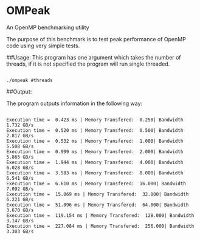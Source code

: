 OMPeak
======

An OpenMP benchmarking utility

The purpose of this benchmark is to test peak performance of OpenMP code using very simple tests. 


##Usage:
This program has one argument which takes the number of threads, if it is not specified the program will run single threaded. 

~~~

./ompeak #threads

~~~



##Output:

The program outputs information in the following way:

~~~

Execution time =  0.423 ms | Memory Transfered:  0.250| Bandwidth  1.732 GB/s 
Execution time =  0.520 ms | Memory Transfered:  0.500| Bandwidth  2.817 GB/s 
Execution time =  0.532 ms | Memory Transfered:  1.000| Bandwidth  5.508 GB/s 
Execution time =  0.999 ms | Memory Transfered:  2.000| Bandwidth  5.865 GB/s 
Execution time =  1.944 ms | Memory Transfered:  4.000| Bandwidth  6.028 GB/s 
Execution time =  3.583 ms | Memory Transfered:  8.000| Bandwidth  6.541 GB/s 
Execution time =  6.610 ms | Memory Transfered:  16.000| Bandwidth  7.092 GB/s 
Execution time =  15.069 ms | Memory Transfered:  32.000| Bandwidth  6.221 GB/s 
Execution time =  51.096 ms | Memory Transfered:  64.000| Bandwidth  3.670 GB/s 
Execution time =  119.154 ms | Memory Transfered:  128.000| Bandwidth  3.147 GB/s 
Execution time =  227.084 ms | Memory Transfered:  256.000| Bandwidth  3.303 GB/s

~~~
